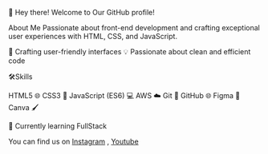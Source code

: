 👋 Hey there! Welcome to Our GitHub profile!

About Me
Passionate about front-end development and crafting exceptional user experiences with HTML, CSS, and JavaScript.

🌟 Crafting user-friendly interfaces 
💡 Passionate about clean and efficient code

🛠️Skills

   HTML5 🌐
   CSS3 🎨
   JavaScript (ES6) 💻
   AWS ☁️
   Git 🌲
   GitHub 🌐
   Figma 🎨
   Canva 🖌️

 🌱 Currently learning FullStack 

You can find us on <a href="https://www.instagram.com/my.tech.spot/">Instagram</a> , <a href="https://www.instagram.com/my.tech.spot/">Youtube</a>
